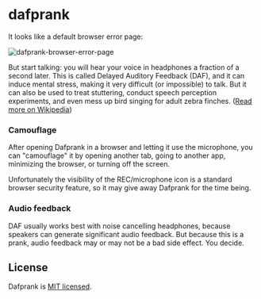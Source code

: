 # dafprank

It looks like a default browser error page:

![dafprank-browser-error-page](https://user-images.githubusercontent.com/33293361/33256658-ac0d9ac0-d35b-11e7-8f5c-5e4bbf314835.png)

But start talking: you will hear your voice in headphones a fraction of a second later. This is called Delayed Auditory Feedback (DAF), and it can induce mental stress, making it very difficult (or impossible) to talk. But it can also be used to treat stuttering, conduct speech perception experiments, and even mess up bird singing for adult zebra finches. ([Read more on Wikipedia](https://en.wikipedia.org/wiki/Delayed_Auditory_Feedback))

### Camouflage

After opening Dafprank in a browser and letting it use the microphone, you can "camouflage" it by opening another tab, going to another app, minimizing the browser, or turning off the screen.

Unfortunately the visibility of the REC/microphone icon is a standard browser security feature, so it may give away Dafprank for the time being.

### Audio feedback

DAF usually works best with noise cancelling headphones, because speakers can generate significant audio feedback. But because this is a prank, audio feedback may or may not be a bad side effect. You decide.

## License

Dafprank is [MIT licensed](./LICENSE).
